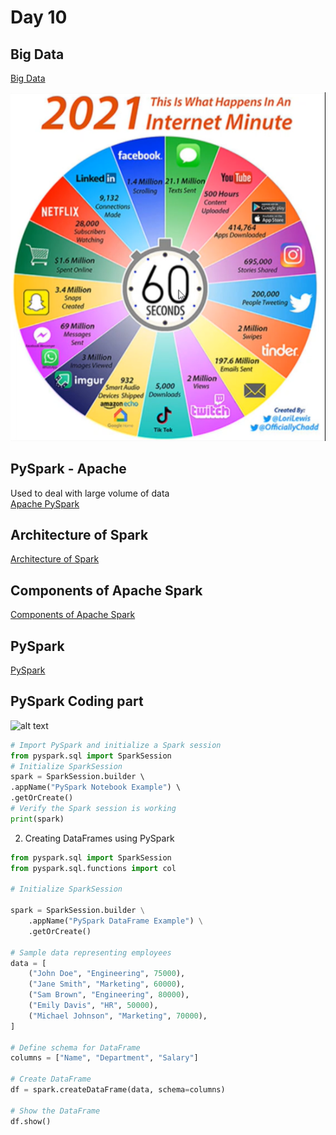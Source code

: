 # Day 10

## Big Data
[Big Data](https://cloud.google.com/learn/what-is-big-data)

![alt text](Images/10_1.png)

## PySpark - Apache
Used to deal with large volume of data<br>
[Apache PySpark](https://aws.amazon.com/what-is/apache-spark/)

## Architecture of Spark
[Architecture of Spark](https://medium.com/@amitjoshi7/spark-architecture-a-deep-dive-2480ef45f0be)

## Components of Apache Spark
[Components of Apache Spark](https://www.knowledgehut.com/tutorials/apache-spark-tutorial/apache-spark-components)

## PySpark
[PySpark](https://www.databricks.com/glossary/pyspark)

## PySpark Coding part
![alt text](Images/10_2.png)

```python
# Import PySpark and initialize a Spark session
from pyspark.sql import SparkSession
# Initialize SparkSession
spark = SparkSession.builder \     
.appName("PySpark Notebook Example") \     
.getOrCreate()
# Verify the Spark session is working 
print(spark)
```

2. Creating DataFrames using PySpark
```python
from pyspark.sql import SparkSession
from pyspark.sql.functions import col

# Initialize SparkSession

spark = SparkSession.builder \
    .appName("PySpark DataFrame Example") \
    .getOrCreate()

# Sample data representing employees
data = [
    ("John Doe", "Engineering", 75000),
    ("Jane Smith", "Marketing", 60000),
    ("Sam Brown", "Engineering", 80000),
    ("Emily Davis", "HR", 50000),
    ("Michael Johnson", "Marketing", 70000),
]
 
# Define schema for DataFrame
columns = ["Name", "Department", "Salary"]
 
# Create DataFrame
df = spark.createDataFrame(data, schema=columns)
 
# Show the DataFrame
df.show()
```
